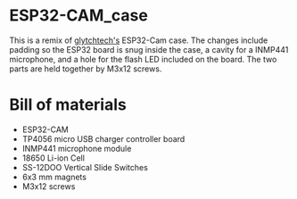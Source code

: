 # ESP32-CAM_case
This is a remix of [glytchtech's](https://github.com/glytchtech/ESPCam) ESP32-Cam case. The changes include padding so the ESP32 board is snug inside the case, a cavity for a INMP441 microphone, and a hole for the flash LED included on the board. The two parts are held together by M3x12 screws.

# Bill of materials
- ESP32-CAM
- TP4056 micro USB charger controller board
- INMP441 microphone module
- 18650 Li-ion Cell
- SS-12DOO Vertical Slide Switches
- 6x3 mm magnets
- M3x12 screws

